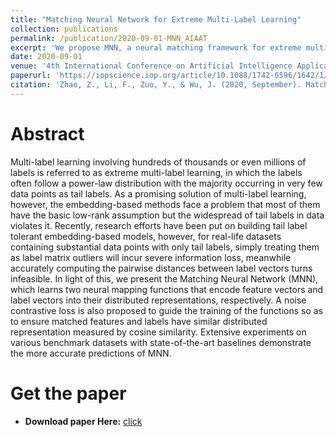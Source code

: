 ```yaml
---
title: "Matching Neural Network for Extreme Multi-Label Learning"
collection: publications
permalink: /publication/2020-09-01-MNN_AIAAT
excerpt: 'We propose MNN, a neural matching framework for extreme multi-label learning that maps features and labels into aligned representations via contrastive learning, overcoming tail-label challenges.'
date: 2020-09-01
venue: '4th International Conference on Artificial Intelligence Applications and Technologies (AIAAT 2020)'
paperurl: 'https://iopscience.iop.org/article/10.1088/1742-6596/1642/1/012013/meta'
citation: 'Zhao, Z., Li, F., Zuo, Y., & Wu, J. (2020, September). Matching Neural Network for Extreme Multi-Label Learning. In Journal of Physics: Conference Series (Vol. 1642, No. 1, p. 012013). IOP Publishing.'
---
```

Abstract
======
Multi-label learning involving hundreds of thousands or even millions of labels is referred to as extreme multi-label learning, in which the labels often follow a power-law distribution with the majority occurring in very few data points as tail labels. As a promising solution of multi-label learning, however, the embedding-based methods face a problem that most of them have the basic low-rank assumption but the widespread of tail labels in data violates it. Recently, research efforts have been put on building tail label tolerant embedding-based models, however, for real-life datasets containing substantial data points with only tail labels, simply treating them as label matrix outliers will incur severe information loss, meanwhile accurately computing the pairwise distances between label vectors turns infeasible. In light of this, we present the Matching Neural Network (MNN), which learns two neural mapping functions that encode feature vectors and label vectors into their distributed representations, respectively. A noise contrastive loss is also proposed to guide the training of the functions so as to ensure matched features and labels have similar distributed representation measured by cosine similarity. Extensive experiments on various benchmark datasets with state-of-the-art baselines demonstrate the more accurate predictions of MNN.

Get the paper
======
+ **Download paper Here:** [click](http://mysteriouslfz.github.io/files/2020-09-01-MNN_AIAAT/Matching_Neural_Network_for_Extreme_Multi-Label_Learning.pdf)